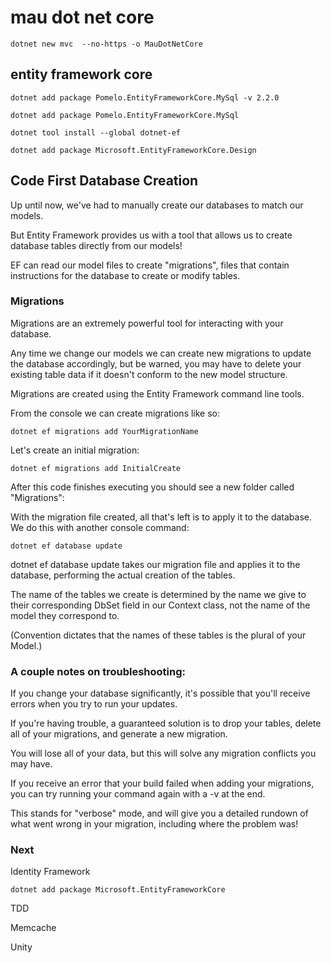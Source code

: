 # mau dot net core

    dotnet new mvc  --no-https -o MauDotNetCore

## entity framework core

    dotnet add package Pomelo.EntityFrameworkCore.MySql -v 2.2.0

    dotnet add package Pomelo.EntityFrameworkCore.MySql 

    dotnet tool install --global dotnet-ef

    dotnet add package Microsoft.EntityFrameworkCore.Design

## Code First Database Creation

Up until now, we've had to manually create our databases to match our models. 

But Entity Framework provides us with a tool that allows us to create database tables directly from our models! 

EF can read our model files to create "migrations", files that contain instructions for the database to create or modify tables.

### Migrations
Migrations are an extremely powerful tool for interacting with your database.  

Any time we change our models we can create new migrations to update the database accordingly, but be warned, you may have to delete your existing table data if it doesn't conform to the new model structure.

Migrations are created using the Entity Framework command line tools. 

From the console we can create migrations like so:

    dotnet ef migrations add YourMigrationName

Let's create an initial migration:
    
    dotnet ef migrations add InitialCreate

After this code finishes executing you should see a new folder called "Migrations":

With the migration file created, all that's left is to apply it to the database. We do this with another console command:

    dotnet ef database update

dotnet ef database update  takes our migration file and applies it to the database, performing the actual creation of the tables. 

The name of the tables we create is determined by the name we give to their corresponding  DbSet  field in our Context class, not the name of the model they correspond to. 

(Convention dictates that the names of these tables is the plural of your Model.)

### A couple notes on troubleshooting:

If you change your database significantly, it's possible that you'll receive errors when you try to run your updates. 

If you're having trouble, a guaranteed solution is to drop your tables, delete all of your migrations, and generate a new migration. 

You will lose all of your data, but this will solve any migration conflicts you may have.

If you receive an error that your build failed when adding your migrations, you can try running your command again with a -v at the end.

This stands for "verbose" mode, and will give you a detailed rundown of what went wrong in your migration, including where the problem was!

### Next 

Identity Framework

    dotnet add package Microsoft.EntityFrameworkCore

TDD

Memcache

Unity
